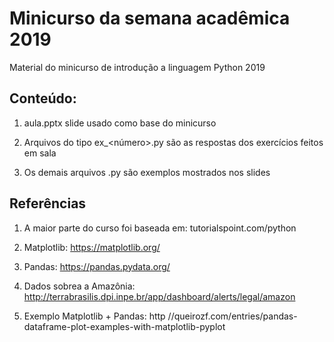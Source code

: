 # Minicurso da semana acadêmica 2019
Material do minicurso de introdução a linguagem Python 2019

## Conteúdo:

1. aula.pptx slide usado como base do minicurso

2. Arquivos do tipo ex_<número>.py são as respostas dos exercícios feitos em sala

3. Os demais arquivos .py são exemplos mostrados nos slides 

## Referências

1. A maior parte do curso foi baseada em: tutorialspoint.com/python

2. Matplotlib: https://matplotlib.org/

3. Pandas: https://pandas.pydata.org/

4. Dados sobrea a Amazônia: http://terrabrasilis.dpi.inpe.br/app/dashboard/alerts/legal/amazon

5. Exemplo Matplotlib + Pandas: http //queirozf.com/entries/pandas-dataframe-plot-examples-with-matplotlib-pyplot
